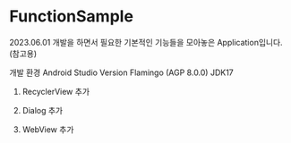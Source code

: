 # FunctionSample

2023.06.01 
개발을 하면서 필요한 기본적인 기능들을 모아놓은 Application입니다.(참고용)

개발 환경
Android Studio Version Flamingo (AGP 8.0.0)
JDK17

1. RecyclerView 추가

2. Dialog 추가

3. WebView 추가
